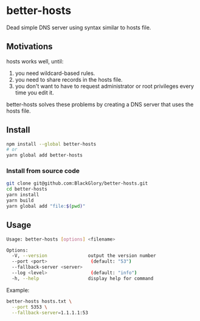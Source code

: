 # better-hosts
Dead simple DNS server using syntax similar to hosts file.

## Motivations
hosts works well, until:
1. you need wildcard-based rules.
2. you need to share records in the hosts file.
3. you don't want to have to request administrator or root privileges every time you edit it.

better-hosts solves these problems by creating a DNS server that uses the hosts file.

## Install
```sh
npm install --global better-hosts
# or
yarn global add better-hosts
```

### Install from source code
```sh
git clone git@github.com:BlackGlory/better-hosts.git
cd better-hosts
yarn install
yarn build
yarn global add "file:$(pwd)"
```

## Usage
```sh
Usage: better-hosts [options] <filename>

Options:
  -V, --version               output the version number
  --port <port>                (default: "53")
  --fallback-server <server>
  --log <level>                (default: "info")
  -h, --help                  display help for command
```

Example:
```sh
better-hosts hosts.txt \
  --port 5353 \
  --fallback-server=1.1.1.1:53
```
